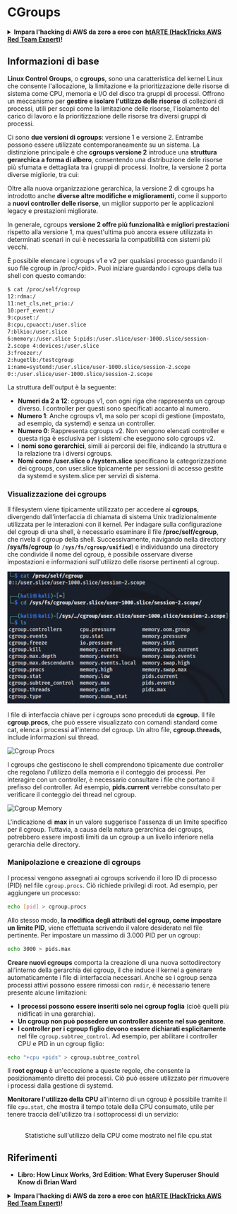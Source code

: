 # CGroups

<details>

<summary><strong>Impara l'hacking di AWS da zero a eroe con</strong> <a href="https://training.hacktricks.xyz/courses/arte"><strong>htARTE (HackTricks AWS Red Team Expert)</strong></a><strong>!</strong></summary>

Altri modi per supportare HackTricks:

* Se vuoi vedere la tua **azienda pubblicizzata in HackTricks** o **scaricare HackTricks in PDF** Controlla i [**PACCHETTI DI ABBONAMENTO**](https://github.com/sponsors/carlospolop)!
* Ottieni il [**merchandising ufficiale di PEASS & HackTricks**](https://peass.creator-spring.com)
* Scopri [**The PEASS Family**](https://opensea.io/collection/the-peass-family), la nostra collezione di esclusive [**NFT**](https://opensea.io/collection/the-peass-family)
* **Unisciti al** 💬 [**gruppo Discord**](https://discord.gg/hRep4RUj7f) o al [**gruppo Telegram**](https://t.me/peass) o **seguici** su **Twitter** 🐦 [**@carlospolopm**](https://twitter.com/hacktricks_live)**.**
* **Condividi i tuoi trucchi di hacking inviando PR ai** [**HackTricks**](https://github.com/carlospolop/hacktricks) e [**HackTricks Cloud**](https://github.com/carlospolop/hacktricks-cloud) repos di github.

</details>

## Informazioni di base

**Linux Control Groups**, o **cgroups**, sono una caratteristica del kernel Linux che consente l'allocazione, la limitazione e la prioritizzazione delle risorse di sistema come CPU, memoria e I/O del disco tra gruppi di processi. Offrono un meccanismo per **gestire e isolare l'utilizzo delle risorse** di collezioni di processi, utili per scopi come la limitazione delle risorse, l'isolamento del carico di lavoro e la prioritizzazione delle risorse tra diversi gruppi di processi.

Ci sono **due versioni di cgroups**: versione 1 e versione 2. Entrambe possono essere utilizzate contemporaneamente su un sistema. La distinzione principale è che **cgroups versione 2** introduce una **struttura gerarchica a forma di albero**, consentendo una distribuzione delle risorse più sfumata e dettagliata tra i gruppi di processi. Inoltre, la versione 2 porta diverse migliorie, tra cui:

Oltre alla nuova organizzazione gerarchica, la versione 2 di cgroups ha introdotto anche **diverse altre modifiche e miglioramenti**, come il supporto a **nuovi controller delle risorse**, un miglior supporto per le applicazioni legacy e prestazioni migliorate.

In generale, cgroups **versione 2 offre più funzionalità e migliori prestazioni** rispetto alla versione 1, ma quest'ultima può ancora essere utilizzata in determinati scenari in cui è necessaria la compatibilità con sistemi più vecchi.

È possibile elencare i cgroups v1 e v2 per qualsiasi processo guardando il suo file cgroup in /proc/\<pid>. Puoi iniziare guardando i cgroups della tua shell con questo comando:
```shell-session
$ cat /proc/self/cgroup
12:rdma:/
11:net_cls,net_prio:/
10:perf_event:/
9:cpuset:/
8:cpu,cpuacct:/user.slice
7:blkio:/user.slice
6:memory:/user.slice 5:pids:/user.slice/user-1000.slice/session-2.scope 4:devices:/user.slice
3:freezer:/
2:hugetlb:/testcgroup
1:name=systemd:/user.slice/user-1000.slice/session-2.scope
0::/user.slice/user-1000.slice/session-2.scope
```
La struttura dell'output è la seguente:

- **Numeri da 2 a 12**: cgroups v1, con ogni riga che rappresenta un cgroup diverso. I controller per questi sono specificati accanto al numero.
- **Numero 1**: Anche cgroups v1, ma solo per scopi di gestione (impostato, ad esempio, da systemd) e senza un controller.
- **Numero 0**: Rappresenta cgroups v2. Non vengono elencati controller e questa riga è esclusiva per i sistemi che eseguono solo cgroups v2.
- I **nomi sono gerarchici**, simili ai percorsi dei file, indicando la struttura e la relazione tra i diversi cgroups.
- **Nomi come /user.slice o /system.slice** specificano la categorizzazione dei cgroups, con user.slice tipicamente per sessioni di accesso gestite da systemd e system.slice per servizi di sistema.

### Visualizzazione dei cgroups

Il filesystem viene tipicamente utilizzato per accedere ai **cgroups**, divergendo dall'interfaccia di chiamata di sistema Unix tradizionalmente utilizzata per le interazioni con il kernel. Per indagare sulla configurazione del cgroup di una shell, è necessario esaminare il file **/proc/self/cgroup**, che rivela il cgroup della shell. Successivamente, navigando nella directory **/sys/fs/cgroup** (o **`/sys/fs/cgroup/unified`**) e individuando una directory che condivide il nome del cgroup, è possibile osservare diverse impostazioni e informazioni sull'utilizzo delle risorse pertinenti al cgroup.

![Filesystem dei cgroup](../../../.gitbook/assets/image%20(10)%20(2)%20(2).png)

I file di interfaccia chiave per i cgroups sono preceduti da **cgroup**. Il file **cgroup.procs**, che può essere visualizzato con comandi standard come cat, elenca i processi all'interno del cgroup. Un altro file, **cgroup.threads**, include informazioni sui thread.

![Cgroup Procs](../../../.gitbook/assets/image%20(1)%20(1)%20(5).png)

I cgroups che gestiscono le shell comprendono tipicamente due controller che regolano l'utilizzo della memoria e il conteggio dei processi. Per interagire con un controller, è necessario consultare i file che portano il prefisso del controller. Ad esempio, **pids.current** verrebbe consultato per verificare il conteggio dei thread nel cgroup.

![Cgroup Memory](../../../.gitbook/assets/image%20(3)%20(5).png)

L'indicazione di **max** in un valore suggerisce l'assenza di un limite specifico per il cgroup. Tuttavia, a causa della natura gerarchica dei cgroups, potrebbero essere imposti limiti da un cgroup a un livello inferiore nella gerarchia delle directory.


### Manipolazione e creazione di cgroups

I processi vengono assegnati ai cgroups scrivendo il loro ID di processo (PID) nel file `cgroup.procs`. Ciò richiede privilegi di root. Ad esempio, per aggiungere un processo:
```bash
echo [pid] > cgroup.procs
```
Allo stesso modo, **la modifica degli attributi del cgroup, come impostare un limite PID**, viene effettuata scrivendo il valore desiderato nel file pertinente. Per impostare un massimo di 3.000 PID per un cgroup:
```bash
echo 3000 > pids.max
```
**Creare nuovi cgroups** comporta la creazione di una nuova sottodirectory all'interno della gerarchia dei cgroup, il che induce il kernel a generare automaticamente i file di interfaccia necessari. Anche se i cgroup senza processi attivi possono essere rimossi con `rmdir`, è necessario tenere presente alcune limitazioni:

- **I processi possono essere inseriti solo nei cgroup foglia** (cioè quelli più nidificati in una gerarchia).
- **Un cgroup non può possedere un controller assente nel suo genitore**.
- **I controller per i cgroup figlio devono essere dichiarati esplicitamente** nel file `cgroup.subtree_control`. Ad esempio, per abilitare i controller CPU e PID in un cgroup figlio:
```bash
echo "+cpu +pids" > cgroup.subtree_control
```
Il **root cgroup** è un'eccezione a queste regole, che consente la posizionamento diretto dei processi. Ciò può essere utilizzato per rimuovere i processi dalla gestione di systemd.

**Monitorare l'utilizzo della CPU** all'interno di un cgroup è possibile tramite il file `cpu.stat`, che mostra il tempo totale della CPU consumato, utile per tenere traccia dell'utilizzo tra i sottoprocessi di un servizio:

<figure><img src="../../../.gitbook/assets/image (2) (6) (3).png" alt=""><figcaption>Statistiche sull'utilizzo della CPU come mostrato nel file cpu.stat</figcaption></figure>

## Riferimenti
* **Libro: How Linux Works, 3rd Edition: What Every Superuser Should Know di Brian Ward**

<details>

<summary><strong>Impara l'hacking di AWS da zero a eroe con</strong> <a href="https://training.hacktricks.xyz/courses/arte"><strong>htARTE (HackTricks AWS Red Team Expert)</strong></a><strong>!</strong></summary>

Altri modi per supportare HackTricks:

* Se vuoi vedere la tua **azienda pubblicizzata in HackTricks** o **scaricare HackTricks in PDF** Controlla i [**PACCHETTI DI ABBONAMENTO**](https://github.com/sponsors/carlospolop)!
* Ottieni il [**merchandising ufficiale di PEASS & HackTricks**](https://peass.creator-spring.com)
* Scopri [**The PEASS Family**](https://opensea.io/collection/the-peass-family), la nostra collezione di esclusive [**NFT**](https://opensea.io/collection/the-peass-family)
* **Unisciti al** 💬 [**gruppo Discord**](https://discord.gg/hRep4RUj7f) o al [**gruppo Telegram**](https://t.me/peass) o **seguici** su **Twitter** 🐦 [**@carlospolopm**](https://twitter.com/hacktricks_live)**.**
* **Condividi i tuoi trucchi di hacking inviando PR ai repository github di** [**HackTricks**](https://github.com/carlospolop/hacktricks) e [**HackTricks Cloud**](https://github.com/carlospolop/hacktricks-cloud).

</details>
